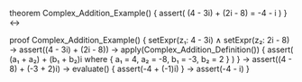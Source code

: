 theorem Complex_Addition_Example() {
  assert(
    (4 - 3i) + (2i - 8) = -4 - i
  )
} ↔

proof Complex_Addition_Example() {
  setExpr(z₁: 4 - 3i) ∧
  setExpr(z₂: 2i - 8) →
  assert((4 - 3i) + (2i - 8)) →
  apply(Complex_Addition_Definition()) {
    assert(
      (a₁ + a₂) + (b₁ + b₂)i where {
        a₁ = 4,
        a₂ = -8,
        b₁ = -3,
        b₂ = 2
      }
    )
  } →
  assert((4 - 8) + (-3 + 2)i) →
  evaluate() {
    assert(-4 + (-1)i)
  } →
  assert(-4 - i)
}
